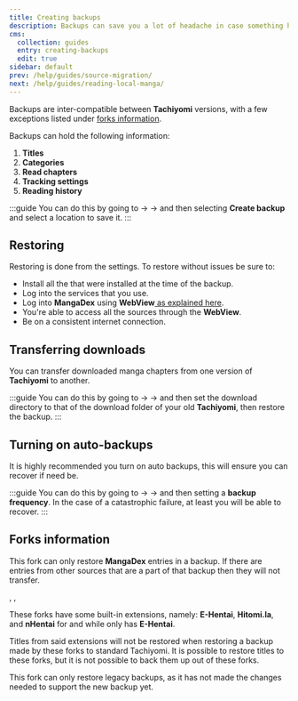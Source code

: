 ```yaml
---
title: Creating backups
description: Backups can save you a lot of headache in case something happens to your installation or device.
cms:
  collection: guides
  entry: creating-backups
  edit: true
sidebar: default
prev: /help/guides/source-migration/
next: /help/guides/reading-local-manga/
---
```


Backups are inter-compatible between **Tachiyomi** versions, with a few exceptions listed under [forks information](#forks-information).

Backups can hold the following information:

1. **Titles**
2. **Categories**
3. **Read chapters**
4. **Tracking settings**
5. **Reading history**

:::guide
You can do this by going to <Navigation item="more"/> → <Navigation item="settings"/> → <Navigation item="settings_backup"/> and then selecting **Create backup** and select a location to save it.
:::

## Restoring

Restoring is done from the <Navigation item="settings_backup"/> settings. To restore without issues be sure to:

* Install all the <Navigation item="tab_extensions"/> that were installed at the time of the backup.
* Log into the <Navigation item="settings_tracking"/> services that you use.
* Log into **MangaDex** using **WebView**[ as explained here](/help/faq/#no-results-when-searching).
* You're able to access all the sources through the **WebView**.
* Be on a consistent internet connection.

## Transferring downloads

You can transfer downloaded manga chapters from one version of **Tachiyomi** to another.

:::guide
You can do this by going to <Navigation item="more"/> → <Navigation item="settings"/> → <Navigation item="settings_downloads"/> and then set the download directory to that of the download folder of your old **Tachiyomi**, then restore the backup.
:::

## Turning on auto-backups

It is highly recommended you turn on auto backups, this will ensure you can recover if need be.

:::guide
You can do this by going to <Navigation item="more"/> → <Navigation item="settings"/> → <Navigation item="settings_backup"/> and then setting a **backup frequency**. In the case of a catastrophic failure, at least you will be able to recover.
:::

## Forks information

<div class="text-2xl"><Navigation item="neko"/></div>

This fork can only restore **MangaDex** entries in a backup. If there are entries from other sources that are a part of that backup then they will not transfer.

<div class="text-2xl"><Navigation item="tachiyomiaz"/>, <Navigation item="tachiyomisy"/>, <Navigation item="tachiyomieh"/></div>

These forks have some built-in extensions, namely: **E-Hentai**, **Hitomi.la**, and **nHentai** for <Navigation item="tachiyomiaz"/> and <Navigation item="tachiyomieh"/> while <Navigation item="tachiyomisy"/> only has **E-Hentai**.

Titles from said extensions will not be restored when restoring a backup made by these forks to standard Tachiyomi. It is possible to restore titles to these forks, but it is not possible to back them up out of these forks.

<div class="text-2xl"><Navigation item="tachiyomij2k"/></div>

This fork can only restore legacy backups, as it has not made the changes needed to support the new backup yet.
